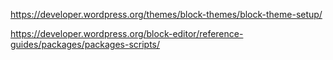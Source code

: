 https://developer.wordpress.org/themes/block-themes/block-theme-setup/

https://developer.wordpress.org/block-editor/reference-guides/packages/packages-scripts/